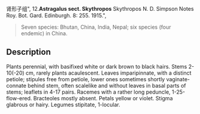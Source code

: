 肾形子组",
12.**Astragalus sect. Skythropos** Skythropos N. D. Simpson Notes Roy. Bot. Gard. Edinburgh. 8: 255. 1915.",

> Seven species: Bhutan, China, India, Nepal; six species (four endemic) in China.

## Description
Plants perennial, with basifixed white or dark brown to black hairs. Stems 2-10(-20) cm, rarely plants acaulescent. Leaves imparipinnate, with a distinct petiole; stipules free from petiole, lower ones sometimes shortly vaginate-connate behind stem, often scalelike and without leaves in basal parts of stems; leaflets in 4-17 pairs. Racemes with a rather long peduncle, 1-25-flow-ered. Bracteoles mostly absent. Petals yellow or violet. Stigma glabrous or hairy. Legumes stipitate, 1-locular.

